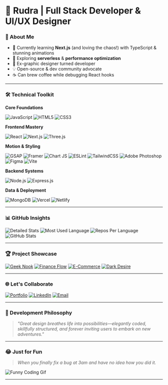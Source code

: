 # 🚀 Rudra | Full Stack Developer & UI/UX Designer

### 🌟 About Me

-    🔭 Currently learning **Next.js** (and loving the chaos!) with TypeScript & stunning animations
-    🌱 Exploring **serverless** & **performance optimization**
-    🎨 Ex-graphic designer turned developer
-    💡 Open-source & dev community advocate
-    ☕ Can brew coffee while debugging React hooks

---

### 🛠️ Technical Toolkit

**Core Foundations**

![JavaScript](https://img.shields.io/badge/javascript-%23323330.svg?style=for-the-badge&logo=javascript&logoColor=%23F7DF1E)
![HTML5](https://img.shields.io/badge/html5-%23E34F26.svg?style=for-the-badge&logo=html5&logoColor=white)
![CSS3](https://img.shields.io/badge/css3-%231572B6.svg?style=for-the-badge&logo=css3&logoColor=white)

**Frontend Mastery**

![React](https://img.shields.io/badge/react-%2320232a.svg?style=for-the-badge&logo=react&logoColor=%2361DAFB)
![Next.js](https://img.shields.io/badge/Next-black?style=for-the-badge&logo=next.js&logoColor=white)
![Three.js](https://img.shields.io/badge/three.js-black?style=for-the-badge&logo=three.js&logoColor=white)

**Motion & Styling**

![GSAP](https://img.shields.io/badge/GSAP-%23FFCE00.svg?style=for-the-badge&logo=greensock&logoColor=black)
![Framer](https://img.shields.io/badge/Framer-black?style=for-the-badge&logo=framer&logoColor=blue)
![Chart JS](https://img.shields.io/badge/Chart%20js-FF6384?style=for-the-badge&logo=chartdotjs&logoColor=white)
![ESLint](https://img.shields.io/badge/eslint-3A33D1?style=for-the-badge&logo=eslint&logoColor=white)
![TailwindCSS](https://img.shields.io/badge/tailwindcss-%2338B2AC.svg?style=for-the-badge&logo=tailwind-css&logoColor=white)
![Adobe Photoshop](https://img.shields.io/badge/Adobe%20Photoshop-31A8FF?style=for-the-badge&logo=Adobe%20Photoshop&logoColor=black)
![Figma](https://img.shields.io/badge/Figma-F24E1E?style=for-the-badge&logo=figma&logoColor=white)
![Vite](https://img.shields.io/badge/Vite-B73BFE?style=for-the-badge&logo=vite&logoColor=FFD62E)

**Backend Systems**

![Node.js](https://img.shields.io/badge/node.js-6DA55F?style=for-the-badge&logo=node.js&logoColor=white)
![Express.js](https://img.shields.io/badge/express.js-%23404d59.svg?style=for-the-badge&logo=express&logoColor=%2361DAFB)

**Data & Deployment**

![MongoDB](https://img.shields.io/badge/MongoDB-%234ea94b.svg?style=for-the-badge&logo=mongodb&logoColor=white)
![Vercel](https://img.shields.io/badge/vercel-%23000000.svg?style=for-the-badge&logo=vercel&logoColor=white)
![Netlify](https://img.shields.io/badge/Netlify-00C7B7?style=for-the-badge&logo=netlify&logoColor=white)

---

### 📊 GitHub Insights

![Detailed Stats](https://github-profile-summary-cards.vercel.app/api/cards/profile-details?username=rudra-xi&theme=github_dark)
![Most Used Language](http://github-profile-summary-cards.vercel.app/api/cards/most-commit-language?username=rudra-xi&theme=github_dark)
![Repos Per Language](http://github-profile-summary-cards.vercel.app/api/cards/repos-per-language?username=rudra-xi&theme=github_dark)
![GitHub Stats](http://github-profile-summary-cards.vercel.app/api/cards/stats?username=rudra-xi&theme=github_dark)

---

### 🏆 Project Showcase

[![Geek Nook](https://github-readme-stats.vercel.app/api/pin/?username=rudra-xi&repo=rudra-geek-nook&theme=github_dark)](https://github.com/rudra-xi/rudra-geek-nook)
[![Finance Flow](https://github-readme-stats.vercel.app/api/pin/?username=rudra-xi&repo=finance-flow&theme=github_dark)](https://github.com/rudra-xi/finance-flow)
[![E-Commerce](https://github-readme-stats.vercel.app/api/pin/?username=rudra-xi&repo=envy-ecommerce&theme=github_dark)](https://github.com/rudra-xi/envy-ecommerce)
[![Dark Desire](https://github-readme-stats.vercel.app/api/pin/?username=rudra-xi&repo=archive-dark-desire&theme=github_dark)](https://github.com/rudra-xi/archive-dark-desire)

---

### 🌐 Let's Collaborate

[![Portfolio](https://img.shields.io/badge/Portfolio-%23000000.svg?style=for-the-badge&logo=netlify&logoColor=#00C7B7 "Portfolio")](https://rudra-xi-protfolio.netlify.app/)
[![LinkedIn](https://img.shields.io/badge/linkedin-%230077B5.svg?style=for-the-badge&logo=linkedin&logoColor=white "LinkedIn")](https://www.linkedin.com/in/goutam-rudraxi/)
[![Email](https://img.shields.io/badge/Email-D14836?style=for-the-badge&logo=gmail&logoColor=white "Email")](mailto:goutam.prasad.2707@gmail.com)

---

### 💭 Development Philosophy

> _"Great design breathes life into possibilities—elegantly coded, skillfully structured, and forever inviting users to embark on new adventures."_

---

### 😂 Just for Fun

> _When you finally fix a bug at 3am and have no idea how you did it._

![Funny Coding Gif](https://i.imgur.com/KgCG2ZF.gif)

---
